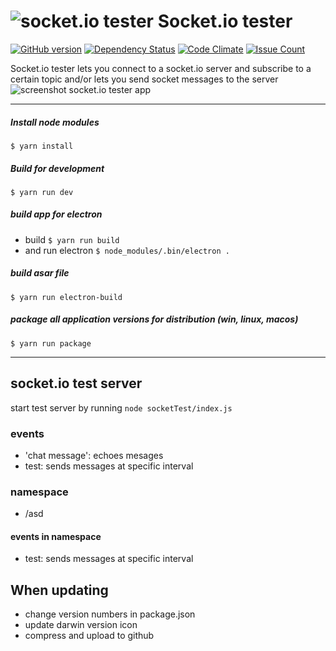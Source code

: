 # ![socket.io tester](https://github.com/AppSaloon/socket.io-tester/raw/master/assets/icon.png) Socket.io tester 

[![GitHub version](https://badge.fury.io/gh/appsaloon%2Fsocket.io-tester.svg)](https://badge.fury.io/gh/appsaloon%2Fsocket.io-tester) [![Dependency Status](https://www.versioneye.com/user/projects/588f5a2f5715cf0034134062/badge.svg?style=flat-square)](https://www.versioneye.com/user/projects/588f5a2f5715cf0034134062) [![Code Climate](https://codeclimate.com/github/AppSaloon/socket.io-tester/badges/gpa.svg)](https://codeclimate.com/github/AppSaloon/socket.io-tester) [![Issue Count](https://codeclimate.com/github/AppSaloon/socket.io-tester/badges/issue_count.svg)](https://codeclimate.com/github/AppSaloon/socket.io-tester)

Socket.io tester lets you connect to a socket.io server and subscribe to a 
certain topic and/or lets you send socket messages to the server
![screenshot socket.io tester app](https://github.com/AppSaloon/socket.io-tester/raw/master/assets/screenshotV110.png) 

---

##### Install node modules
`$ yarn install`

##### Build for development
`$ yarn run dev`

##### build app for electron
* build
`$ yarn run build`
* and run electron
`$ node_modules/.bin/electron .`

##### build asar file
`$ yarn run electron-build`

##### package all application versions for distribution (win, linux, macos)
`$ yarn run package`

---





## socket.io test server

start test server by running `node socketTest/index.js`

### events
* 'chat message': echoes mesages
* test: sends messages at specific interval

### namespace
* /asd
#### events in namespace
* test: sends messages at specific interval



## When updating

* change version numbers in package.json
* update darwin version icon
* compress and upload to github

